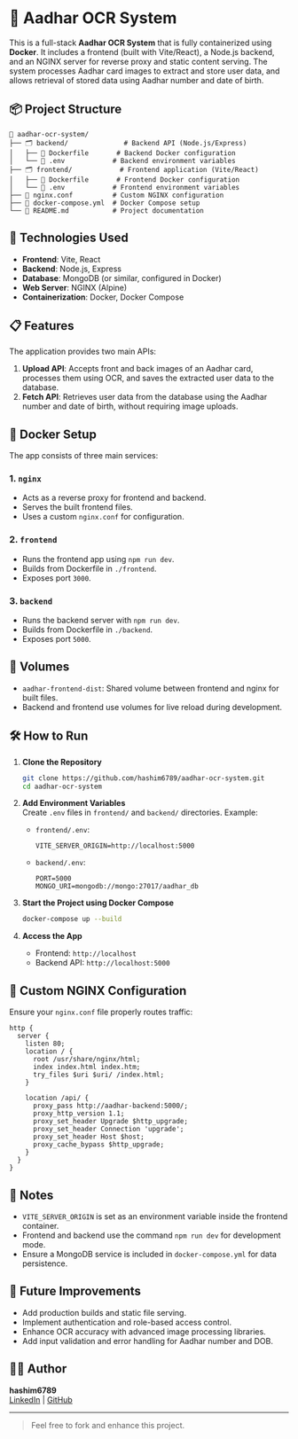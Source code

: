 # 📝 Aadhar OCR System

This is a full-stack **Aadhar OCR System** that is fully containerized using **Docker**. It includes a frontend (built with Vite/React), a Node.js backend, and an NGINX server for reverse proxy and static content serving. The system processes Aadhar card images to extract and store user data, and allows retrieval of stored data using Aadhar number and date of birth.

## 📦 Project Structure
```
📂 aadhar-ocr-system/
├── 🗂 backend/              # Backend API (Node.js/Express)
│   ├── 📄 Dockerfile       # Backend Docker configuration
│   └── 📄 .env            # Backend environment variables
├── 🗂 frontend/            # Frontend application (Vite/React)
│   ├── 📄 Dockerfile       # Frontend Docker configuration
│   └── 📄 .env            # Frontend environment variables
├── 📄 nginx.conf          # Custom NGINX configuration
├── 📄 docker-compose.yml  # Docker Compose setup
└── 📄 README.md           # Project documentation
```

## 🚀 Technologies Used
- **Frontend**: Vite, React
- **Backend**: Node.js, Express
- **Database**: MongoDB (or similar, configured in Docker)
- **Web Server**: NGINX (Alpine)
- **Containerization**: Docker, Docker Compose

## 📋 Features
The application provides two main APIs:
1. **Upload API**: Accepts front and back images of an Aadhar card, processes them using OCR, and saves the extracted user data to the database.
2. **Fetch API**: Retrieves user data from the database using the Aadhar number and date of birth, without requiring image uploads.

## 🐳 Docker Setup
The app consists of three main services:

### 1. `nginx`
- Acts as a reverse proxy for frontend and backend.
- Serves the built frontend files.
- Uses a custom `nginx.conf` for configuration.

### 2. `frontend`
- Runs the frontend app using `npm run dev`.
- Builds from Dockerfile in `./frontend`.
- Exposes port `3000`.

### 3. `backend`
- Runs the backend server with `npm run dev`.
- Builds from Dockerfile in `./backend`.
- Exposes port `5000`.

## 📁 Volumes
- `aadhar-frontend-dist`: Shared volume between frontend and nginx for built files.
- Backend and frontend use volumes for live reload during development.

## 🛠️ How to Run
1. **Clone the Repository**  
   ```bash
   git clone https://github.com/hashim6789/aadhar-ocr-system.git
   cd aadhar-ocr-system
   ```

2. **Add Environment Variables**  
   Create `.env` files in `frontend/` and `backend/` directories. Example:
   - `frontend/.env`:
     ```
     VITE_SERVER_ORIGIN=http://localhost:5000
     ```
   - `backend/.env`:
     ```
     PORT=5000
     MONGO_URI=mongodb://mongo:27017/aadhar_db
     ```

3. **Start the Project using Docker Compose**  
   ```bash
   docker-compose up --build
   ```

4. **Access the App**  
   - Frontend: `http://localhost`
   - Backend API: `http://localhost:5000`

## 🧾 Custom NGINX Configuration
Ensure your `nginx.conf` file properly routes traffic:
```nginx
http {
  server {
    listen 80;
    location / {
      root /usr/share/nginx/html;
      index index.html index.htm;
      try_files $uri $uri/ /index.html;
    }

    location /api/ {
      proxy_pass http://aadhar-backend:5000/;
      proxy_http_version 1.1;
      proxy_set_header Upgrade $http_upgrade;
      proxy_set_header Connection 'upgrade';
      proxy_set_header Host $host;
      proxy_cache_bypass $http_upgrade;
    }
  }
}
```

## 📌 Notes
- `VITE_SERVER_ORIGIN` is set as an environment variable inside the frontend container.
- Frontend and backend use the command `npm run dev` for development mode.
- Ensure a MongoDB service is included in `docker-compose.yml` for data persistence.

## 🧠 Future Improvements
- Add production builds and static file serving.
- Implement authentication and role-based access control.
- Enhance OCR accuracy with advanced image processing libraries.
- Add input validation and error handling for Aadhar number and DOB.

## 🧑‍💻 Author
**hashim6789**  
[LinkedIn](https://www.linkedin.com/in/hashim6789) | [GitHub](https://github.com/hashim6789)

---

> Feel free to fork and enhance this project.
